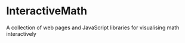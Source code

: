 # InteractiveMath
A collection of web pages and JavaScript libraries for visualising math interactively
